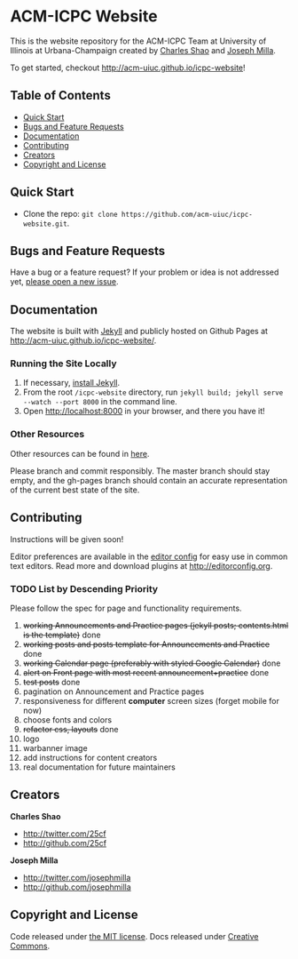 # ACM-ICPC Website
This is the website repository for the ACM-ICPC Team at University of Illinois at Urbana-Champaign created by [Charles Shao](http://web.engr.illinois.edu/~cshao4) and [Joseph Milla](http://www.josephmilla.com).

To get started, checkout <http://acm-uiuc.github.io/icpc-website>!

## Table of Contents
- [Quick Start](#quick-start)
- [Bugs and Feature Requests](#bugs-and-feature-requests)
- [Documentation](#documentation)
- [Contributing](#contributing)
- [Creators](#creators)
- [Copyright and License](#copyright-and-license)

## Quick Start
- Clone the repo: `git clone https://github.com/acm-uiuc/icpc-website.git`.

## Bugs and Feature Requests
Have a bug or a feature request? If your problem or idea is not addressed yet, [please open a new issue](https://github.com/acm-uiuc/icpc-website/issues/new).

## Documentation
The website is built with [Jekyll](http://jekyllrb.com) and publicly hosted on Github Pages at <http://acm-uiuc.github.io/icpc-website/>.

### Running the Site Locally
1. If necessary, [install Jekyll](http://jekyllrb.com/docs/installation).
1. From the root `/icpc-website` directory, run `jekyll build; jekyll serve --watch --port 8000` in the command line.
1. Open <http://localhost:8000> in your browser, and there you have it!

### Other Resources
Other resources can be found in [here](https://docs.google.com/presentation/d/1S6Cn7opfmwvdXv_hj0epf-f2VVPMVOSjQPr48xtk6Oc/edit#slide=id.g334dc67db_00).

Please branch and commit responsibly. The master branch should stay empty, and the gh-pages branch should contain an accurate representation of the current best state of the site.

## Contributing
Instructions will be given soon!

Editor preferences are available in the [editor config](#) for easy use in common text editors. Read more and download plugins at <http://editorconfig.org>.

### TODO List by Descending Priority
Please follow the spec for page and functionality requirements.

1. ~~working Announcements and Practice pages (jekyll posts; contents.html is the template)~~ done
1. ~~working posts and posts template for Announcements and Practice~~ done
1. ~~working Calendar page (preferably with styled Google Calendar)~~ done
1. ~~alert on Front page with most recent announcement+practice~~ done
1. ~~test posts~~ done
1. pagination on Announcement and Practice pages
1. responsiveness for different **computer** screen sizes (forget mobile for now)
1. choose fonts and colors
1. ~~refactor css, layouts~~ done
1. logo
1. warbanner image
1. add instructions for content creators
1. real documentation for future maintainers

## Creators
**Charles Shao**

- <http://twitter.com/25cf>
- <http://github.com/25cf>

**Joseph Milla**

- <http://twitter.com/josephmilla>
- <http://github.com/josephmilla>

## Copyright and License
Code released under [the MIT license](LICENSE). Docs released under [Creative Commons](docs/LICENSE).